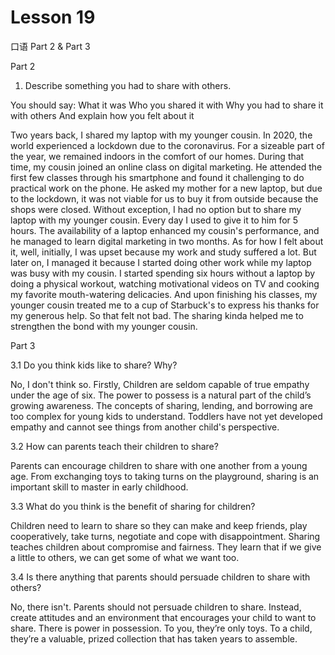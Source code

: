 # Lesson 19

口语 Part 2 & Part 3

Part 2

1.  Describe something you had to share with others. 

You should say:
What it was
Who you shared it with
Why you had to share it with others
And explain how you felt about it

Two years back, I shared my laptop with my younger cousin. In 2020,  the world experienced a lockdown due to the coronavirus. For a sizeable part of the year, we remained indoors in the comfort of our homes. During that time, my cousin joined an online class on digital marketing. He attended the first few classes through his smartphone and found it challenging to do practical work on the phone. He asked my mother for a new laptop, but due to the lockdown, it was not viable for us to buy it from outside because the shops were closed. Without exception, I had no option but to share my laptop with my younger cousin. Every day I used to give it to him for 5 hours.  The availability of a laptop enhanced my cousin's performance, and he managed to learn digital marketing in two months.  As for how I felt about it, well, initially, I was upset because my work and study suffered a lot. But later on, I managed it because I started doing other work while my laptop was busy with my cousin. I started spending six hours without a laptop by doing a physical workout, watching motivational videos on TV and cooking my favorite mouth-watering delicacies. And upon finishing his classes, my younger cousin treated me to a cup of Starbuck's to express his thanks for my generous help. So that felt not bad. The sharing kinda helped me to strengthen the bond with my younger cousin.

Part 3

3.1 Do you think kids like to share? Why?

No, I don't think so. Firstly, Children are seldom capable of true empathy under the age of six. The power to possess is a natural part of the child’s growing awareness. The concepts of sharing, lending, and borrowing are too complex for young kids to understand. Toddlers have not yet developed empathy and cannot see things from another child's perspective.

3.2 How can parents teach their children to share?

Parents can encourage children to share with one another from a young age. From exchanging toys to taking turns on the playground, sharing is an important skill to master in early childhood. 

3.3 What do you think is the benefit of sharing for children?

Children need to learn to share so they can make and keep friends, play cooperatively, take turns, negotiate and cope with disappointment. Sharing teaches children about compromise and fairness. They learn that if we give a little to others, we can get some of what we want too.

3.4 Is there anything that parents should persuade children to share with others?

No, there isn't. Parents should not persuade children to share. Instead, create attitudes and an environment that encourages your child to want to share. There is power in possession. To you, they’re only toys. To a child, they’re a valuable, prized collection that has taken years to assemble. 